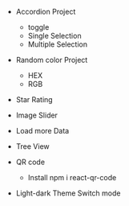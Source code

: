 - Accordion Project
  - toggle
  - Single Selection
  - Multiple Selection
- Random color Project
  - HEX
  - RGB
- Star Rating
- Image Slider
- Load more Data
- Tree View
- QR code

  - Install npm i react-qr-code

- Light-dark Theme Switch mode

